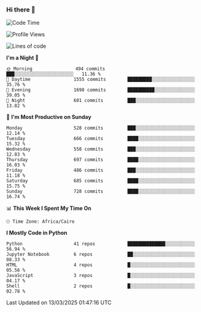 ### Hi there 👋

<!--
**AMR-KELEG/AMR-KELEG** is a ✨ _special_ ✨ repository because its `README.md` (this file) appears on your GitHub profile.

Here are some ideas to get you started:

- 🔭 I’m currently working on ...
- 🌱 I’m currently learning ...
- 👯 I’m looking to collaborate on ...
- 🤔 I’m looking for help with ...
- 💬 Ask me about ...
- 📫 How to reach me: ...
- 😄 Pronouns: ...
- ⚡ Fun fact: ...
-->

<!--START_SECTION:waka-->
![Code Time](http://img.shields.io/badge/Code%20Time-0%20secs-blue)

![Profile Views](http://img.shields.io/badge/Profile%20Views-0-blue)

![Lines of code](https://img.shields.io/badge/From%20Hello%20World%20I%27ve%20Written-25.7%20million%20lines%20of%20code-blue)

**I'm a Night 🦉** 

```text
🌞 Morning                494 commits         ███░░░░░░░░░░░░░░░░░░░░░░   11.36 % 
🌆 Daytime                1555 commits        █████████░░░░░░░░░░░░░░░░   35.76 % 
🌃 Evening                1698 commits        ██████████░░░░░░░░░░░░░░░   39.05 % 
🌙 Night                  601 commits         ███░░░░░░░░░░░░░░░░░░░░░░   13.82 % 
```
📅 **I'm Most Productive on Sunday** 

```text
Monday                   528 commits         ███░░░░░░░░░░░░░░░░░░░░░░   12.14 % 
Tuesday                  666 commits         ████░░░░░░░░░░░░░░░░░░░░░   15.32 % 
Wednesday                558 commits         ███░░░░░░░░░░░░░░░░░░░░░░   12.83 % 
Thursday                 697 commits         ████░░░░░░░░░░░░░░░░░░░░░   16.03 % 
Friday                   486 commits         ███░░░░░░░░░░░░░░░░░░░░░░   11.18 % 
Saturday                 685 commits         ████░░░░░░░░░░░░░░░░░░░░░   15.75 % 
Sunday                   728 commits         ████░░░░░░░░░░░░░░░░░░░░░   16.74 % 
```


📊 **This Week I Spent My Time On** 

```text
🕑︎ Time Zone: Africa/Cairo
```

**I Mostly Code in Python** 

```text
Python                   41 repos            ██████████████░░░░░░░░░░░   56.94 % 
Jupyter Notebook         6 repos             ██░░░░░░░░░░░░░░░░░░░░░░░   08.33 % 
HTML                     4 repos             █░░░░░░░░░░░░░░░░░░░░░░░░   05.56 % 
JavaScript               3 repos             █░░░░░░░░░░░░░░░░░░░░░░░░   04.17 % 
Shell                    2 repos             █░░░░░░░░░░░░░░░░░░░░░░░░   02.78 % 
```




 Last Updated on 13/03/2025 01:47:16 UTC
<!--END_SECTION:waka-->
